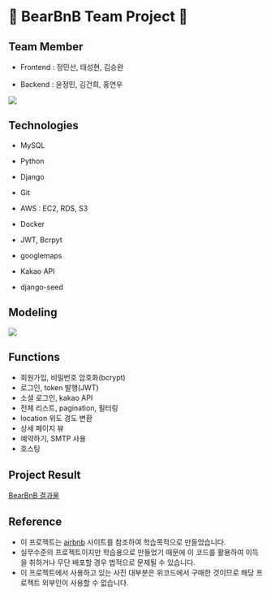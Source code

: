 # 🐻 BearBnB Team Project 🐻


## Team Member
* Frontend : 정민선, 태성현, 김승완

* Backend  : 윤정민, 김건희, 홍연우
<img src="https://files.slack.com/files-pri/TH0U6FBTN-F01M0DP4AAZ/image_from_ios.jpg">


## Technologies 

* MySQL

* Python

* Django

* Git

* AWS : EC2, RDS, S3

* Docker

* JWT, Bcrpyt

* googlemaps

* Kakao API

* django-seed


## Modeling
<img src="https://media.vlpt.us/images/yeonu/post/314e0ba7-c27e-47e8-84e0-a7c6af230a73/2%EC%B0%A8%ED%94%8C%EC%A0%9D%EB%AA%A8%EB%8D%B8%EB%A7%81.png">


## Functions
- 회원가입, 비밀번호 암호화(bcrypt)
- 로그인, token 발행(JWT)
- 소셜 로그인, kakao API
- 전체 리스트, pagination, 필터링
- location 위도 경도 변환
- 상세 페이지 뷰
- 예약하기, SMTP 사용
- 호스팅


## Project Result
[BearBnB 결과물](https://www.youtube.com/watch?v=RFja9gWiVzs&feature=emb_title)


## Reference 
- 이 프로젝트는 [airbnb](https://www.airbnb.co.kr/) 사이트를 참조하여 학습목적으로 만들었습니다.
- 실무수준의 프로젝트이지만 학습용으로 만들었기 때문에 이 코드를 활용하여 이득을 취하거나 무단 배포할 경우 법적으로 문제될 수 있습니다.
- 이 프로젝트에서 사용하고 있는 사진 대부분은 위코드에서 구매한 것이므로 해당 프로젝트 외부인이 사용할 수 없습니다.
